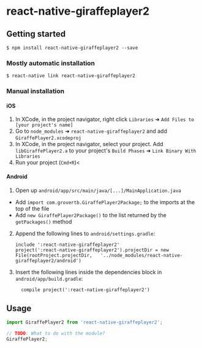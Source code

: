 # react-native-giraffeplayer2

## Getting started

`$ npm install react-native-giraffeplayer2 --save`

### Mostly automatic installation

`$ react-native link react-native-giraffeplayer2`

### Manual installation

#### iOS

1. In XCode, in the project navigator, right click `Libraries` ➜ `Add Files to [your project's name]`
2. Go to `node_modules` ➜ `react-native-giraffeplayer2` and add `GiraffePlayer2.xcodeproj`
3. In XCode, in the project navigator, select your project. Add `libGiraffePlayer2.a` to your project's `Build Phases` ➜ `Link Binary With Libraries`
4. Run your project (`Cmd+R`)<

#### Android

1. Open up `android/app/src/main/java/[...]/MainApplication.java`
  - Add `import com.grovertb.GiraffePlayer2Package;` to the imports at the top of the file
  - Add `new GiraffePlayer2Package()` to the list returned by the `getPackages()` method
2. Append the following lines to `android/settings.gradle`:
  	```
  	include ':react-native-giraffeplayer2'
  	project(':react-native-giraffeplayer2').projectDir = new File(rootProject.projectDir, 	'../node_modules/react-native-giraffeplayer2/android')
  	```
3. Insert the following lines inside the dependencies block in `android/app/build.gradle`:
  	```
      compile project(':react-native-giraffeplayer2')
  	```


## Usage
```javascript
import GiraffePlayer2 from 'react-native-giraffeplayer2';

// TODO: What to do with the module?
GiraffePlayer2;
```
